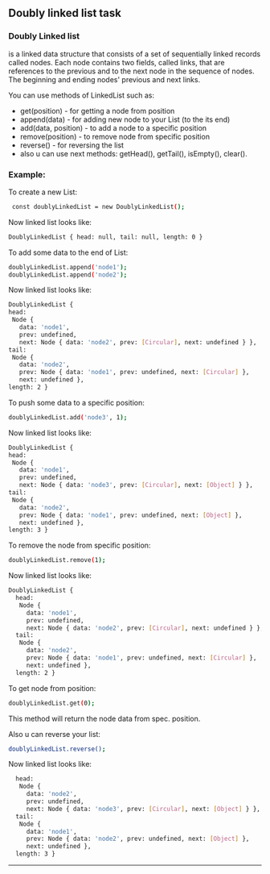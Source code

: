## Doubly linked list task
 ###  Doubly Linked list
 is a linked data structure that consists of a set of sequentially linked 
 records called nodes. Each node contains two fields, called links, that are 
 references to the previous and to the next node in the sequence of nodes. 
 The beginning and ending nodes' previous and next links.

 You can use methods of LinkedList such as:
 * get(position) - for getting a node from position
 * append(data) - for adding new node to your List (to the its end)
 * add(data, position) - to add a node to a specific position
 * remove(position) - to remove node from specific position
 * reverse() - for reversing the list
 * also u can use next methods: getHead(), getTail(), isEmpty(), clear().

 ###  Example:

 To create a new List:
 ```sh
  const doublyLinkedList = new DoublyLinkedList();
  ```
  Now linked list looks like:
  ```sh
  DoublyLinkedList { head: null, tail: null, length: 0 }
  ```
  To add some data to the end of List:
  ```sh
  doublyLinkedList.append('node1');
  doublyLinkedList.append('node2');
  ```
  Now linked list looks like:
  ```sh
DoublyLinkedList {
  head: 
   Node {
     data: 'node1',
     prev: undefined,
     next: Node { data: 'node2', prev: [Circular], next: undefined } },
  tail: 
   Node {
     data: 'node2',
     prev: Node { data: 'node1', prev: undefined, next: [Circular] },
     next: undefined },
  length: 2 }
  ```
  To push some data to a specific position:
  ```sh
  doublyLinkedList.add('node3', 1);
  ```
  Now linked list looks like:  
  ```sh
DoublyLinkedList {
  head: 
   Node {
     data: 'node1',
     prev: undefined,
     next: Node { data: 'node3', prev: [Circular], next: [Object] } },
  tail: 
   Node {
     data: 'node2',
     prev: Node { data: 'node1', prev: undefined, next: [Object] },
     next: undefined },
  length: 3 }
  ```
  To remove the node from specific position:
  ```sh
  doublyLinkedList.remove(1);
  ```
  Now linked list looks like:
  ```sh
  DoublyLinkedList {
    head: 
     Node {
       data: 'node1',
       prev: undefined,
       next: Node { data: 'node2', prev: [Circular], next: undefined } },
    tail: 
     Node {
       data: 'node2',
       prev: Node { data: 'node1', prev: undefined, next: [Circular] },
       next: undefined },
    length: 2 }
  ```
  To get node from position:
  ```sh
  doublyLinkedList.get(0);
  ```
  This method will return the node data from spec. position.
  
  Also u can reverse your list:
  ```sh
  doublyLinkedList.reverse();
  ```
  Now linked list looks like:
   ```sh
     head: 
      Node {
        data: 'node2',
        prev: undefined,
        next: Node { data: 'node3', prev: [Circular], next: [Object] } },
     tail: 
      Node {
        data: 'node1',
        prev: Node { data: 'node2', prev: undefined, next: [Object] },
        next: undefined },
     length: 3 }
   ```
---

